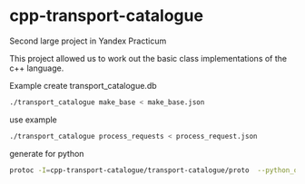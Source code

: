 # cpp-transport-catalogue
Second large project in Yandex Practicum

This project allowed us to work out the basic class implementations of the c++ language. 

Example
create transport_catalogue.db
```bash
./transport_catalogue make_base < make_base.json 
```
use example
```bash
./transport_catalogue process_requests < process_request.json 
```
generate for python
```bash
protoc -I=cpp-transport-catalogue/transport-catalogue/proto  --python_out=py-proto-tc/ cpp-transport-catalogue/transport-catalogue/proto/*.proto

```